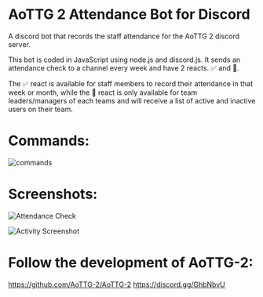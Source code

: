 # AoTTG 2 Attendance Bot for Discord
A discord bot that records the staff attendance for the AoTTG 2 discord server.

This bot is coded in JavaScript using node.js and discord.js. It sends an attendance check to a channel every week and have 2 reacts. ✅ and 📝.

The ✅ react is available for staff members to record their attendance in that week or month, while the 📝 react is only available for team leaders/managers of each teams and will receive a list of active and inactive users on their team.

# Commands:

![commands](https://i.imgur.com/8plMseZ.jpg)

# Screenshots:

![Attendance Check](https://i.imgur.com/Ax5of2j.jpg)

![Activity Screenshot](https://i.imgur.com/sc8eTWS.jpeg)

# Follow the development of AoTTG-2:

https://github.com/AoTTG-2/AoTTG-2
https://discord.gg/GhbNbvU
